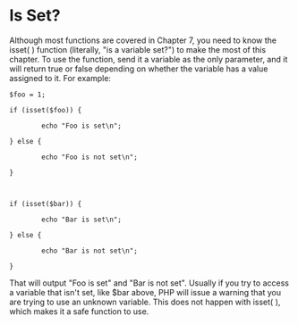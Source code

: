 # Is Set?

Although most functions are covered in Chapter 7, you need to know the isset\( \) function \(literally, "is a variable set?"\) to make the most of this chapter. To use the function, send it a variable as the only parameter, and it will return true or false depending on whether the variable has a value assigned to it. For example:

```
$foo = 1;

if (isset($foo)) {

        echo "Foo is set\n";

} else {

        echo "Foo is not set\n";

}



if (isset($bar)) {

        echo "Bar is set\n";

} else {

        echo "Bar is not set\n";

}
```

That will output "Foo is set" and "Bar is not set". Usually if you try to access a variable that isn't set, like $bar above, PHP will issue a warning that you are trying to use an unknown variable. This does not happen with isset\( \), which makes it a safe function to use.


